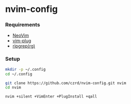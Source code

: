 # nvim-config

### Requirements

- [NeoVim](https://neovim.io/)
- [vim-plug](https://github.com/junegunn/vim-plug)
- [ripgrep(rg)](https://github.com/BurntSushi/ripgrep)

### Setup

```sh
mkdir -p ~/.config
cd ~/.config

git clone https://github.com/czrd/nvim-config.git nvim
cd nvim

nvim +silent +VimEnter +PlugInstall +qall
```
